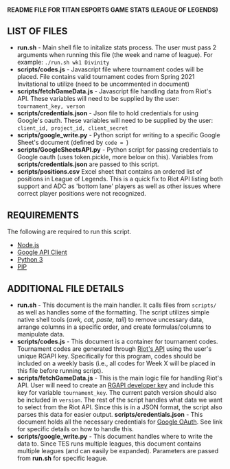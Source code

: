 #### README FILE FOR TITAN ESPORTS GAME STATS (LEAGUE OF LEGENDS) ####

## LIST OF FILES ##

- **run.sh** - Main shell file to initalize stats process. The user must pass 2 arguments when running this file (the week and name of league). For example: ```./run.sh wk1 Divinity```
- **scripts/codes.js** - Javascript file where tournament codes will be placed. File contains valid tournament codes from Spring 2021 Invitational to utilize (need to be uncommented in document)
- **scripts/fetchGameData.js** - Javascript file handling data from Riot's API. These variables will need to be supplied by the user: ``tournament_key, verson``
- **scripts/credentials.json** - Json file to hold credentials for using Google's oauth. These variables will need to be supplied by the user: ```client_id, project_id, client_secret```
- **scripts/google_write.py** - Python script for writing to a specific Google Sheet's document (defined by ```code = ```)
- **scripts/GoogleSheetsAPI.py** - Python script for passing credentials to Google oauth (uses token.pickle, more below on this). Variables from **scripts/credentials.json** are passed to this script.
- **scripts/positions.csv** Excel sheet that contains an ordered list of positions in League of Legends. This is a quick fix to Riot API listing both support and ADC as 'bottom lane' players as well as other issues where correct player positions were not recognized. 

## REQUIREMENTS ##
The following are required to run this script.

- [Node.js](https://nodejs.org/en/)
- [Google API Client](https://pypi.org/project/google-api-python-client/)
- [Python 3](https://www.python.org/downloads/)
- [PIP](https://pip.pypa.io/en/stable/reference/pip_install/) 

## ADDITIONAL FILE DETAILS ##
- **run.sh** - This document is the main handler. It calls files from ```scripts/``` as well as handles some of the formatting. The script utilizes simple native shell tools (*awk, cat, paste, tail*) to remove uncessary data, arrange columns in a specific order, and create formulas/columns to manipulate data.
- **scripts/codes.js** - This document is a container for tournament codes. Tournament codes are generated through [Riot's API](https://developer.riotgames.com/docs/lol) using the user's unique RGAPI key. Specifically for this program, codes should be included on a weekly basis (i.e., all codes for Week X will be placed in this file before running script).
- **scripts/fetchGameData.js** - This is the main logic file for handling Riot's API. User will need to create an [RGAPI developer key](https://developer.riotgames.com/docs/portal#product-registration_application-process) and include this key for variable ```tournament_key```. The current patch version should also be included in ```version```. The rest of the script handles what data we want to select from the Riot API. Since this is in a JSON format, the script also parses this data for easier output.
**scripts/credentials.json** - This document holds all the necessary credentials for [Google OAuth](https://developers.google.com/identity/protocols/oauth2/javascript-implicit-flow). See link for specific details on how to handle this. 
- **scripts/google_write.py** - This document handles where to write the data to. Since TES runs multiple leagues, this document contains multiple leagues (and can easily be expanded). Parameters are passed from **run.sh** for specific league.

